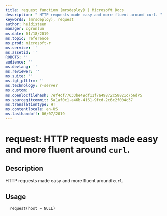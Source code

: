 ```yaml
---
title: request function (mrsdeploy) | Microsoft Docs
description: " HTTP requests made easy and more fluent around curl. "
keywords: (mrsdeploy), request
author: heidisteen
manager: cgronlun
ms.date: 01/18/2019
ms.topic: reference
ms.prod: microsoft-r
ms.service: ''
ms.assetid: ''
ROBOTS: ''
audience: ''
ms.devlang: ''
ms.reviewer: ''
ms.suite: ''
ms.tgt_pltfrm: ''
ms.technology: r-server
ms.custom: ''
ms.openlocfilehash: 7ef4cf77633be49df11f7a49872c58821c7b6d75
ms.sourcegitcommit: 5a1af0c1-a46b-4161-9fcd-2c6c2f004c37
ms.translationtype: HT
ms.contentlocale: en-US
ms.lasthandoff: 06/07/2019
---
```

 # <a name="request-http-requests-made-easy-and-more-fluent-around-curl"></a>request: HTTP requests made easy and more fluent around `curl`. 
 ## <a name="description"></a>Description
 
HTTP requests made easy and more fluent around `curl`.
 
 
 ## <a name="usage"></a>Usage

```   
  request(host = NULL)
 
```
 
